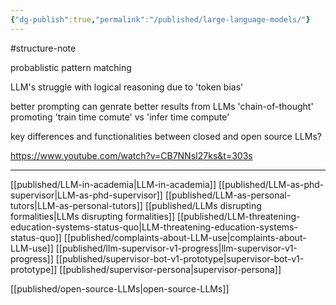 ```yaml
---
{"dg-publish":true,"permalink":"/published/large-language-models/"}
---
```


#structure-note 

probablistic pattern matching

LLM's struggle with logical reasoning due to 'token bias'

better prompting can genrate better results from LLMs 'chain-of-thought' promoting
'train time comute' vs 'infer time compute'

key differences and functionalities between closed and open source LLMs?

https://www.youtube.com/watch?v=CB7NNsI27ks&t=303s 

---

[[published/LLM-in-academia\|LLM-in-academia]]
[[published/LLM-as-phd-supervisor\|LLM-as-phd-supervisor]]
[[published/LLM-as-personal-tutors\|LLM-as-personal-tutors]]
[[published/LLMs disrupting formalities\|LLMs disrupting formalities]]
[[published/LLM-threatening-education-systems-status-quo\|LLM-threatening-education-systems-status-quo]]
[[published/complaints-about-LLM-use\|complaints-about-LLM-use]]
[[published/llm-supervisor-v1-progress\|llm-supervisor-v1-progress]]
[[published/supervisor-bot-v1-prototype\|supervisor-bot-v1-prototype]]
[[published/supervisor-persona\|supervisor-persona]]

[[published/open-source-LLMs\|open-source-LLMs]]


